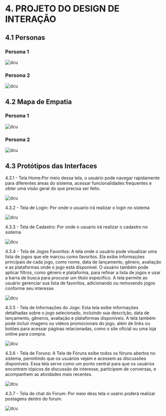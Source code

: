 # 4. PROJETO DO DESIGN DE INTERAÇÃO

## 4.1 Personas

### Persona 1
![dcu](../src/personas/gustavo_silva.png)

### Persona 2
![dcu](../src/personas/luiza_gomes.png)


## 4.2 Mapa de Empatia
### Persona 1
![dcu](../src/mapa_de_empatia/Gustavo_Mapa.jpg)

### Persona 2
![dcu](../src/mapa_de_empatia/Luiza_Mapa.jpg)


## 4.3 Protótipos das Interfaces

  4.3.1 - Tela Home:Por meio dessa tela, o usuário pode navegar rapidamente para diferentes áreas do sistema, acessar funcionalidades frequentes e obter uma visão geral do que precisa ser feito.
  
![dcu](../src/prototipo_site/Home.png)

  4.3.2 - Tela de Login: Por onde o usuario irá realizar o login no sistema
  
![dcu](../src/prototipo_site/login.png)

  4.3.3 - Tela de Cadastro: Por onde o usuario irá realizar o cadastro no sistema
  
![dcu](../src/prototipo_site/cadastro.png)

  4.3.4 - Tela de Jogos Favoritos: A tela onde o usuário pode visualizar uma lista de jogos que ele marcou como favoritos. Ela exibe informações principais de cada jogo, como nome, data de lançamento, gênero, avaliação e as plataformas onde o jogo está disponível. O usuário também pode aplicar filtros, como gênero e plataforma, para refinar a lista de jogos e usar a barra de busca para procurar um título específico. A tela permite ao usuário gerenciar sua lista de favoritos, adicionando ou removendo jogos conforme seu interesse.
  
![dcu](../src/prototipo_site/Favoritos.png)

  4.3.5 - Tela de Informações do Jogo: Esta tela exibe informações detalhadas sobre o jogo selecionado, incluindo sua descrição, data de lançamento, gêneros, avaliação e plataformas disponíveis. A tela também pode incluir imagens ou vídeos promocionais do jogo, além de links ou botões para acessar páginas relacionadas, como o site oficial ou uma loja online para compra.

![dcu](../src/prototipo_site/InfoJogos.png)

4.3.6 - Tela de Foruns: A Tela de Fóruns exibe todos os fóruns abertos no sistema, permitindo que os usuários vejam e acessem as discussões disponíveis. Essa tela serve como um ponto central para que os usuários encontrem tópicos de discussão de interesse, participem de conversas, e acompanhem as atividades mais recentes.

![dcu](../src/prototipo_site/Foruns.png)

4.3.7 - Tela de chat do Forum: Por meio dess tela o usário poderá realizar postagens dentro do forum.

![dcu](../src/prototipo_site/ConversaForum.png)

